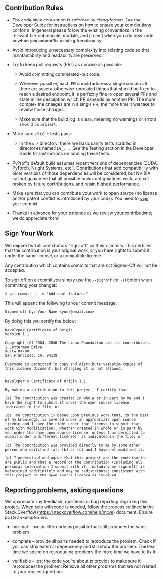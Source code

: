 <!--
# Copyright (c) 2020, NVIDIA CORPORATION. All rights reserved.
#
# Licensed under the Apache License, Version 2.0 (the "License");
# you may not use this file except in compliance with the License.
# You may obtain a copy of the License at
#
#     http://www.apache.org/licenses/LICENSE-2.0
# 
# Unless required by applicable law or agreed to in writing, software
# distributed under the License is distributed on an "AS IS" BASIS,
# WITHOUT WARRANTIES OR CONDITIONS OF ANY KIND, either express or implied.
# See the License for the specific language governing permissions and
# limitations under the License.
-->

## Contribution Rules

- The code style convention is enforced by clang-format. See the
  Developer Guide for instructions on how to ensure your contributions
  conform. In general please follow the existing conventions in the
  relevant file, submodule, module, and project when you add new code
  or when you extend/fix existing functionality.

- Avoid introducing unnecessary complexity into existing code so that
  maintainability and readability are preserved.

- Try to keep pull requests (PRs) as concise as possible:

  - Avoid committing commented-out code.

  - Wherever possible, each PR should address a single concern. If
    there are several otherwise-unrelated things that should be fixed
    to reach a desired endpoint, it is perfectly fine to open several
    PRs and state in the description which PR depends on another
    PR. The more complex the changes are in a single PR, the more time
    it will take to review those changes.

  - Make sure that the build log is clean, meaning no warnings or
    errors should be present.

- Make sure all `L0_*` tests pass:

  - In the `qa/` directory, there are basic sanity tests scripted in
    directories named `L0_...`.  See the Testing section in the
    Developer Guide for instructions on running these tests.

- PyProf's default build assumes recent versions of
  dependencies (CUDA, PyTorch, Nsight Systems, etc.). Contributions 
  that add compatibility with older versions of those dependencies 
  will be considered, but NVIDIA cannot guarantee that all possible 
  build configurations work, are not broken by future contributions, 
  and retain highest performance.

- Make sure that you can contribute your work to open source (no
  license and/or patent conflict is introduced by your code). You need
  to [`sign`](#Sign) your commit.

- Thanks in advance for your patience as we review your contributions;
  we do appreciate them!

<a name="Sign"></a>Sign Your Work
--------------

We require that all contributors "sign-off" on their commits. This
certifies that the contribution is your original work, or you have
rights to submit it under the same license, or a compatible license.

Any contribution which contains commits that are not Signed-Off will
not be accepted.

To sign off on a commit you simply use the `--signoff` (or `-s`)
option when committing your changes:

    $ git commit -s -m "Add cool feature."

This will append the following to your commit message:

    Signed-off-by: Your Name <your@email.com>

By doing this you certify the below:

    Developer Certificate of Origin
    Version 1.1

    Copyright (C) 2004, 2006 The Linux Foundation and its contributors.
    1 Letterman Drive
    Suite D4700
    San Francisco, CA, 94129

    Everyone is permitted to copy and distribute verbatim copies of
    this license document, but changing it is not allowed.


    Developer's Certificate of Origin 1.1

    By making a contribution to this project, I certify that:

    (a) The contribution was created in whole or in part by me and I
    have the right to submit it under the open source license
    indicated in the file; or

    (b) The contribution is based upon previous work that, to the best
    of my knowledge, is covered under an appropriate open source
    license and I have the right under that license to submit that
    work with modifications, whether created in whole or in part by
    me, under the same open source license (unless I am permitted to
    submit under a different license), as indicated in the file; or

    (c) The contribution was provided directly to me by some other
    person who certified (a), (b) or (c) and I have not modified it.

    (d) I understand and agree that this project and the contribution
    are public and that a record of the contribution (including all
    personal information I submit with it, including my sign-off) is
    maintained indefinitely and may be redistributed consistent with
    this project or the open source license(s) involved.

## Reporting problems, asking questions

We appreciate any feedback, questions or bug reporting regarding this
project. When help with code is needed, follow the process outlined in
the Stack Overflow (https://stackoverflow.com/help/mcve)
document. Ensure posted examples are:

* minimal – use as little code as possible that still produces the
  same problem

* complete – provide all parts needed to reproduce the problem. Check
  if you can strip external dependency and still show the problem. The
  less time we spend on reproducing problems the more time we have to
  fix it

* verifiable – test the code you're about to provide to make sure it
  reproduces the problem. Remove all other problems that are not
  related to your request/question.

